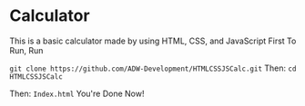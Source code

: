 # Calculator
This is a basic calculator made by using HTML, CSS, and JavaScript
First To Run, 
Run

 `git clone https://github.com/ADW-Development/HTMLCSSJSCalc.git`
Then:
`cd HTMLCSSJSCalc`

Then:
`Index.html`
You're Done  Now!
